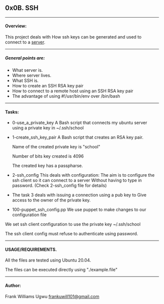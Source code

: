 ## 0x0B. SSH

---

#### Overview:
This project deals with How ssh keys can be generated and used to connect to a [server](https://intranet.alxswe.com/rltoken/dkgW9lKiBRiUZHfq0MDJuw).

---

##### General points are:
*	What server is.
*	Where server lives.
*	What SSH is.
*	How to create an SSH RSA key pair
*	How to connect to a remote host using an SSH RSA key pair
*	The advantage of using #!/usr/bin/env over /bin/bash

---

#### Tasks:
*	0-use\_a\_private\_key
A Bash script that connects my ubuntu server using a private key in ~/.ssh/school

*	1-create\_ssh\_key\_pair
A Bash script that creates an RSA key pair.

	Name of the created private key is "school"

	Number of bits key created is 4096

	The created key has a passpharse.

*	2-ssh\_config
This deals with configuration:
	The aim is to configure the ssh client so it can connect to a server
Without having to type in password. (Check 2-ssh\_config file for details)

*	The task 3 deals with issuing a connection using a pub key to
Give access to the owner of the private key.

*	100-puppet\_ssh\_config.pp
We use puppet to make changes to our configuration file

We set ssh client configuration to use the private key ~/.ssh/school

The ssh client config must refuse to authenticate using password.

---

#### USAGE/REQUIREMENTS.
All the files are tested using Ubuntu 20.04.

The files can be executed directly using "./example.file"

---

#### Author:
Frank Williams Ugwu
[frankuwill101@gmail.com]()
